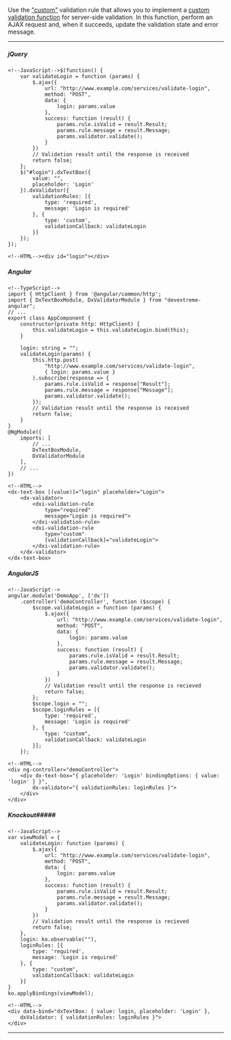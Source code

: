 Use the ["custom"](/api-reference/10%20UI%20Widgets/dxValidator/8%20Validation%20Rules/CustomRule '/Documentation/ApiReference/UI_Widgets/dxValidator/Validation_Rules/CustomRule/') validation rule that allows you to implement a [custom validation function](/api-reference/10%20UI%20Widgets/dxValidator/8%20Validation%20Rules/CustomRule/validationCallback.md '/Documentation/ApiReference/UI_Widgets/dxValidator/Validation_Rules/CustomRule/#validationCallback') for server-side validation. In this function, perform an AJAX request and, when it succeeds, update the validation state and error message.

---
##### jQuery

    <!--JavaScript-->$(function() {
        var validateLogin = function (params) {
            $.ajax({
                url: "http://www.example.com/services/validate-login",
                method: "POST",
                data: {
                    login: params.value
                },
                success: function (result) {
                    params.rule.isValid = result.Result;
                    params.rule.message = result.Message;
                    params.validator.validate();
                }
            })
            // Validation result until the response is received
            return false;
        };
        $("#login").dxTextBox({
            value: "",
            placeholder: 'Login'
        }).dxValidator({
            validationRules: [{
                type: 'required',
                message: 'Login is required'
            }, {
                type: 'custom',
                validationCallback: validateLogin
            }]
        });
    });

    <!--HTML--><div id="login"></div>

##### Angular

    <!--TypeScript-->
    import { HttpClient } from '@angular/common/http';
    import { DxTextBoxModule, DxValidatorModule } from "devextreme-angular";
    // ...
    export class AppComponent {
        constructor(private http: HttpClient) { 
            this.validateLogin = this.validateLogin.bind(this);
        }
        
        login: string = "";
        validateLogin(params) {
            this.http.post(
                "http://www.example.com/services/validate-login",
                { login: params.value }
            ).subscribe(response => {
                params.rule.isValid = response["Result"];
                params.rule.message = response["Message"];
                params.validator.validate();
            });
            // Validation result until the response is received
            return false;
        }
    }
    @NgModule({
        imports: [
            // ...
            DxTextBoxModule,
            DxValidatorModule
        ],
        // ...
    })

    <!--HTML-->
    <dx-text-box [(value)]="login" placeholder="Login">
        <dx-validator>
            <dxi-validation-rule
                type="required"
                message="Login is required">
            </dxi-validation-rule>
            <dxi-validation-rule
                type="custom"
                [validationCallback]="validateLogin">
            </dxi-validation-rule>
        </dx-validator>
    </dx-text-box>

##### AngularJS

    <!--JavaScript-->
    angular.module('DemoApp', ['dx'])
        .controller('demoController', function ($scope) {
            $scope.validateLogin = function (params) {
                $.ajax({
                    url: "http://www.example.com/services/validate-login",
                    method: "POST",
                    data: {
                        login: params.value
                    },
                    success: function (result) {
                        params.rule.isValid = result.Result;
                        params.rule.message = result.Message;
                        params.validator.validate();
                    }
                })
                // Validation result until the response is recieved
                return false;
            };
            $scope.login = "";
            $scope.loginRules = [{
                type: 'required',
                message: 'Login is required'
            }, {
                type: "custom",
                validationCallback: validateLogin
            }];
        });

    <!--HTML-->
    <div ng-controller="demoController">
        <div dx-text-box="{ placeholder: 'Login' bindingOptions: { value: 'login' } }",
            dx-validator="{ validationRules: loginRules }">   
        </div>
    </div>

##### Knockout#####

    <!--JavaScript-->
    var viewModel = {
        validateLogin: function (params) {
            $.ajax({
                url: "http://www.example.com/services/validate-login",
                method: "POST",
                data: {
                    login: params.value
                },
                success: function (result) {
                    params.rule.isValid = result.Result;
                    params.rule.message = result.Message;
                    params.validator.validate();
                }
            })
            // Validation result until the response is recieved
            return false;
        },
        login: ko.observable(""),
        loginRules: [{
            type: 'required',
            message: 'Login is required'
        }, {
            type: "custom",
            validationCallback: validateLogin
        }]
    }
    ko.applyBindings(viewModel);

    <!--HTML-->
    <div data-bind="dxTextBox: { value: login, placeholder: 'Login' },
        dxValidator: { validationRules: loginRules }">
    </div>

---
